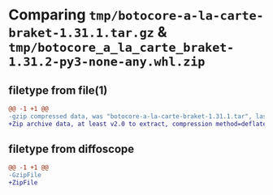 # Comparing `tmp/botocore-a-la-carte-braket-1.31.1.tar.gz` & `tmp/botocore_a_la_carte_braket-1.31.2-py3-none-any.whl.zip`

## filetype from file(1)

```diff
@@ -1 +1 @@
-gzip compressed data, was "botocore-a-la-carte-braket-1.31.1.tar", last modified: Sat Jul  8 01:42:12 2023, max compression
+Zip archive data, at least v2.0 to extract, compression method=deflate
```

## filetype from diffoscope

```diff
@@ -1 +1 @@
-GzipFile
+ZipFile
```

